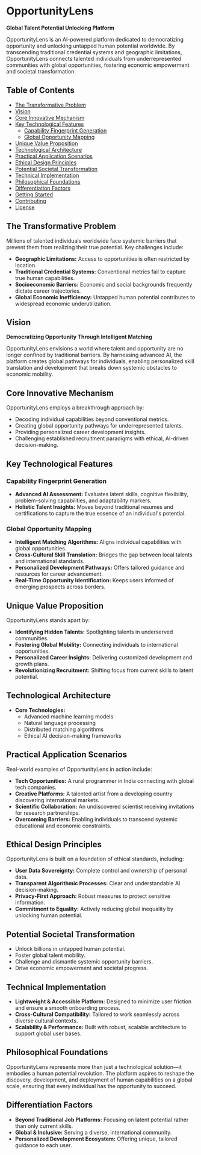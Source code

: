 # OpportunityLens

**Global Talent Potential Unlocking Platform**

OpportunityLens is an AI-powered platform dedicated to democratizing opportunity and unlocking untapped human potential worldwide. By transcending traditional credential systems and geographic limitations, OpportunityLens connects talented individuals from underrepresented communities with global opportunities, fostering economic empowerment and societal transformation.

## Table of Contents

- [The Transformative Problem](#the-transformative-problem)
- [Vision](#vision)
- [Core Innovative Mechanism](#core-innovative-mechanism)
- [Key Technological Features](#key-technological-features)
  - [Capability Fingerprint Generation](#capability-fingerprint-generation)
  - [Global Opportunity Mapping](#global-opportunity-mapping)
- [Unique Value Proposition](#unique-value-proposition)
- [Technological Architecture](#technological-architecture)
- [Practical Application Scenarios](#practical-application-scenarios)
- [Ethical Design Principles](#ethical-design-principles)
- [Potential Societal Transformation](#potential-societal-transformation)
- [Technical Implementation](#technical-implementation)
- [Philosophical Foundations](#philosophical-foundations)
- [Differentiation Factors](#differentiation-factors)
- [Getting Started](#getting-started)
- [Contributing](#contributing)
- [License](#license)

## The Transformative Problem

Millions of talented individuals worldwide face systemic barriers that prevent them from realizing their true potential. Key challenges include:

- **Geographic Limitations:** Access to opportunities is often restricted by location.
- **Traditional Credential Systems:** Conventional metrics fail to capture true human capabilities.
- **Socioeconomic Barriers:** Economic and social backgrounds frequently dictate career trajectories.
- **Global Economic Inefficiency:** Untapped human potential contributes to widespread economic underutilization.

## Vision

**Democratizing Opportunity Through Intelligent Matching**

OpportunityLens envisions a world where talent and opportunity are no longer confined by traditional barriers. By harnessing advanced AI, the platform creates global pathways for individuals, enabling personalized skill translation and development that breaks down systemic obstacles to economic mobility.

## Core Innovative Mechanism

OpportunityLens employs a breakthrough approach by:

- Decoding individual capabilities beyond conventional metrics.
- Creating global opportunity pathways for underrepresented talents.
- Providing personalized career development insights.
- Challenging established recruitment paradigms with ethical, AI-driven decision-making.

## Key Technological Features

### Capability Fingerprint Generation

- **Advanced AI Assessment:** Evaluates latent skills, cognitive flexibility, problem-solving capabilities, and adaptability markers.
- **Holistic Talent Insights:** Moves beyond traditional resumes and certifications to capture the true essence of an individual's potential.

### Global Opportunity Mapping

- **Intelligent Matching Algorithms:** Aligns individual capabilities with global opportunities.
- **Cross-Cultural Skill Translation:** Bridges the gap between local talents and international standards.
- **Personalized Development Pathways:** Offers tailored guidance and resources for career advancement.
- **Real-Time Opportunity Identification:** Keeps users informed of emerging prospects across borders.

## Unique Value Proposition

OpportunityLens stands apart by:

- **Identifying Hidden Talents:** Spotlighting talents in underserved communities.
- **Fostering Global Mobility:** Connecting individuals to international opportunities.
- **Personalized Career Insights:** Delivering customized development and growth plans.
- **Revolutionizing Recruitment:** Shifting focus from current skills to latent potential.

## Technological Architecture

- **Core Technologies:**
  - Advanced machine learning models
  - Natural language processing
  - Distributed matching algorithms
  - Ethical AI decision-making frameworks

## Practical Application Scenarios

Real-world examples of OpportunityLens in action include:

- **Tech Opportunities:** A rural programmer in India connecting with global tech companies.
- **Creative Platforms:** A talented artist from a developing country discovering international markets.
- **Scientific Collaboration:** An undiscovered scientist receiving invitations for research partnerships.
- **Overcoming Barriers:** Enabling individuals to transcend systemic educational and economic constraints.

## Ethical Design Principles

OpportunityLens is built on a foundation of ethical standards, including:

- **User Data Sovereignty:** Complete control and ownership of personal data.
- **Transparent Algorithmic Processes:** Clear and understandable AI decision-making.
- **Privacy-First Approach:** Robust measures to protect sensitive information.
- **Commitment to Equality:** Actively reducing global inequality by unlocking human potential.

## Potential Societal Transformation

- Unlock billions in untapped human potential.
- Foster global talent mobility.
- Challenge and dismantle systemic opportunity barriers.
- Drive economic empowerment and societal progress.

## Technical Implementation

- **Lightweight & Accessible Platform:** Designed to minimize user friction and ensure a smooth onboarding process.
- **Cross-Cultural Compatibility:** Tailored to work seamlessly across diverse cultural contexts.
- **Scalability & Performance:** Built with robust, scalable architecture to support global user bases.

## Philosophical Foundations

OpportunityLens represents more than just a technological solution—it embodies a human potential revolution. The platform aspires to reshape the discovery, development, and deployment of human capabilities on a global scale, ensuring that every individual has the opportunity to succeed.

## Differentiation Factors

- **Beyond Traditional Job Platforms:** Focusing on latent potential rather than only current skills.
- **Global & Inclusive:** Serving a diverse, international community.
- **Personalized Development Ecosystem:** Offering unique, tailored guidance to each user.
